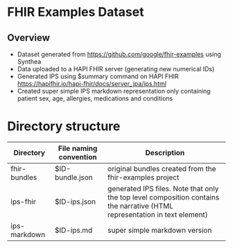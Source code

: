 # FHIR Examples Dataset

## Overview
* Dataset generated from https://github.com/google/fhir-examples using Synthea
* Data uploaded to a HAPI FHIR server (generating new numerical IDs)
* Generated IPS using $summary command on HAPI FHIR https://hapifhir.io/hapi-fhir/docs/server_jpa/ips.html
* Created super simple IPS markdown representation only containing patient sex, age, allergies, medications and conditions


# Directory structure

| Directory    | File naming convention | Description                                                                                                                    |
|--------------|------------------------|--------------------------------------------------------------------------------------------------------------------------------|
| fhir-bundles | $ID-bundle.json        | original bundles created from the fhir-examples project                                                                        |
| ips-fhir     | $ID-ips.json           | generated IPS files. Note that only the top level composition contains the narrative (HTML representation in text element) |
| ips-markdown | $ID-ips.md             | super simple markdown version                                                                                                  |


